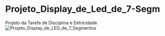 # Projeto_Display_de_Led_de_7-Segm
Projeto da Tarefa de Disciplina e Eetricidade 
![Projeto_Display_de_LED_de_7_Segmentos](https://github.com/user-attachments/assets/9eec8055-4d3a-4ee0-8d12-18627fa1eed5)
